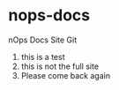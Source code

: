 # nops-docs
nOps Docs Site Git

1. this is a test
2. this is not the full site
3. Please come back again
